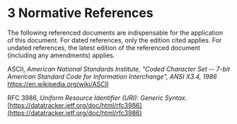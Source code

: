 # 3 Normative References

The following referenced documents are indispensable for the application of this document.
For dated references, only the edition cited applies. For undated references, the latest
edition of the referenced document (including any amendments) applies.

ASCII, *American National Standards Institute, "Coded Character Set -- 7-bit American
Standard Code for Information Interchange", ANSI X3.4, 1986*
https://en.wikipedia.org/wiki/ASCII

RFC 3986, ​*Uniform Resource Identifier (URI): Generic Syntax*​.
[https://datatracker.ietf.org/doc/html/rfc3986](https://datatracker.ietf.org/doc/html/rfc3986)
